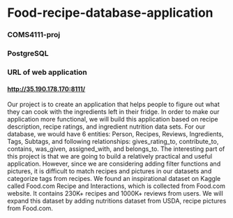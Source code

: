# Food-recipe-database-application
### COMS4111-proj
### PostgreSQL

### URL of web application
#### http://35.190.178.170:8111/

Our project is to create an application that helps people to figure out what they can cook with the ingredients left in their fridge. In order to make our application more functional, we will build this application based on recipe description, recipe ratings, and ingredient nutrition data sets. For our database, we would have 6 entities: Person, Recipes, Reviews, Ingredients, Tags, Subtags, and following relationships: gives_rating_to, contribute_to, contains, was_given, assigned_with, and belongs_to. The interesting part of this project is that we are going to build a relatively practical and useful application. However, since we are considering adding filter functions and pictures, it is difficult to match recipes and pictures in our datasets and categorize tags from recipes.
We found an inspirational dataset on Kaggle called Food.com Recipe and Interactions, which is collected from Food.com website. It contains 230K+ recipes and 1000K+ reviews from users. We will expand this dataset by adding nutritions dataset from USDA, recipe pictures from Food.com.
